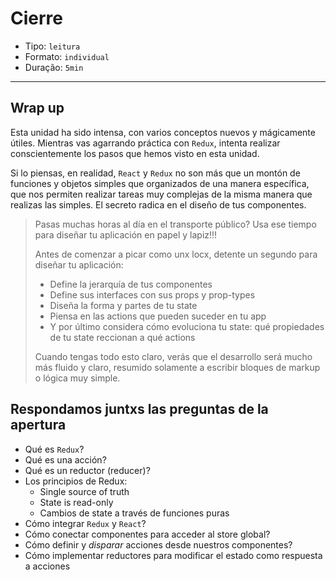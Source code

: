 # Cierre

* Tipo: `leitura`
* Formato: `individual`
* Duração: `5min`

***

## Wrap up

Esta unidad ha sido intensa, con varios conceptos nuevos y mágicamente útiles.
Mientras vas agarrando práctica con `Redux`, intenta realizar conscientemente
los pasos que hemos visto en esta unidad.

Si lo piensas, en realidad, `React` y `Redux` no son más que un montón de
funciones y objetos simples que organizados de una manera específica, que nos
permiten realizar tareas muy complejas de la misma manera que realizas las
simples. El secreto radica en el diseño de tus componentes.

> Pasas muchas horas al día en el transporte público? Usa ese tiempo para
> diseñar tu aplicación en papel y lapiz!!!
>
> Antes de comenzar a picar como unx locx, detente un segundo para diseñar tu
> aplicación:
>
> - Define la jerarquía de tus componentes
> - Define sus interfaces con sus props y prop-types
> - Diseña la forma y partes de tu state
> - Piensa en las actions que pueden suceder en tu app
> - Y por último considera cómo evoluciona tu state: qué propiedades de tu state
>   reccionan a qué actions
>
> Cuando tengas todo esto claro, verás que el desarrollo será mucho más fluido y
> claro, resumido solamente a escribir bloques de markup o lógica muy simple.

## Respondamos juntxs las preguntas de la apertura

* Qué es `Redux`?
* Qué es una acción?
* Qué es un reductor (reducer)?
* Los principios de Redux:
  - Single source of truth
  - State is read-only
  - Cambios de state a través de funciones puras
* Cómo integrar `Redux` y `React`?
* Cómo conectar componentes para acceder al store global?
* Cómo definir y _disparar_ acciones desde nuestros componentes?
* Cómo implementar reductores para modificar el estado como respuesta a acciones
